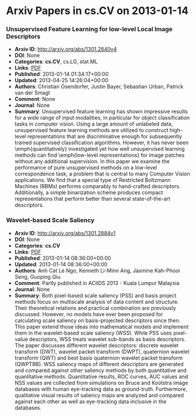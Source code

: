 # Arxiv Papers in cs.CV on 2013-01-14
### Unsupervised Feature Learning for low-level Local Image Descriptors
- **Arxiv ID**: http://arxiv.org/abs/1301.2840v4
- **DOI**: None
- **Categories**: **cs.CV**, cs.LG, stat.ML
- **Links**: [PDF](http://arxiv.org/pdf/1301.2840v4)
- **Published**: 2013-01-14 01:34:17+00:00
- **Updated**: 2013-04-25 14:26:04+00:00
- **Authors**: Christian Osendorfer, Justin Bayer, Sebastian Urban, Patrick van der Smagt
- **Comment**: None
- **Journal**: None
- **Summary**: Unsupervised feature learning has shown impressive results for a wide range of input modalities, in particular for object classification tasks in computer vision. Using a large amount of unlabeled data, unsupervised feature learning methods are utilized to construct high-level representations that are discriminative enough for subsequently trained supervised classification algorithms. However, it has never been \emph{quantitatively} investigated yet how well unsupervised learning methods can find \emph{low-level representations} for image patches without any additional supervision. In this paper we examine the performance of pure unsupervised methods on a low-level correspondence task, a problem that is central to many Computer Vision applications. We find that a special type of Restricted Boltzmann Machines (RBMs) performs comparably to hand-crafted descriptors. Additionally, a simple binarization scheme produces compact representations that perform better than several state-of-the-art descriptors.



### Wavelet-based Scale Saliency
- **Arxiv ID**: http://arxiv.org/abs/1301.2884v1
- **DOI**: None
- **Categories**: **cs.CV**
- **Links**: [PDF](http://arxiv.org/pdf/1301.2884v1)
- **Published**: 2013-01-14 08:36:00+00:00
- **Updated**: 2013-01-14 08:36:00+00:00
- **Authors**: Anh Cat Le Ngo, Kenneth Li-Minn Ang, Jasmine Kah-Phooi Seng, Guoping Qiu
- **Comment**: Partly published in ACIIDS 2013 - Kuala Lumpur Malaysia
- **Journal**: None
- **Summary**: Both pixel-based scale saliency (PSS) and basis project methods focus on multiscale analysis of data content and structure. Their theoretical relations and practical combination are previously discussed. However, no models have ever been proposed for calculating scale saliency on basis-projected descriptors since then. This paper extend those ideas into mathematical models and implement them in the wavelet-based scale saliency (WSS). While PSS uses pixel-value descriptors, WSS treats wavelet sub-bands as basis descriptors. The paper discusses different wavelet descriptors: discrete wavelet transform (DWT), wavelet packet transform (DWPT), quaternion wavelet transform (QWT) and best basis quaternion wavelet packet transform (QWPTBB). WSS saliency maps of different descriptors are generated and compared against other saliency methods by both quantitative and quanlitative methods. Quantitative results, ROC curves, AUC values and NSS values are collected from simulations on Bruce and Kootstra image databases with human eye-tracking data as ground-truth. Furthermore, qualitative visual results of saliency maps are analyzed and compared against each other as well as eye-tracking data inclusive in the databases.



